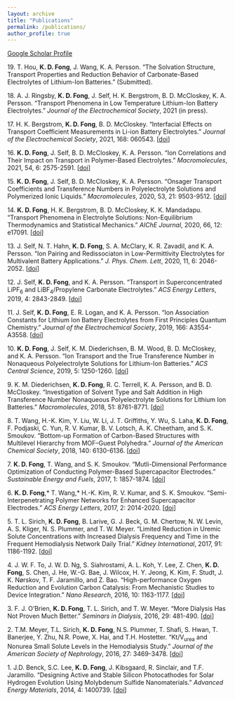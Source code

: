 ```yaml
---
layout: archive
title: "Publications"
permalink: /publications/
author_profile: true
---
```

[Google Scholar Profile](https://scholar.google.com/citations?user=4Yjn1WMAAAAJ&hl=en)

19\. T. Hou, **K. D. Fong**, J. Wang, K. A. Persson. “The Solvation Structure, Transport Properties and Reduction Behavior of Carbonate-Based Electrolytes of Lithium-Ion Batteries.” (Submitted).

18\. A. J. Ringsby, **K. D. Fong**, J. Self, H. K. Bergstrom, B. D. McCloskey, K. A. Persson. “Transport Phenomena in Low Temperature Lithium-Ion Battery Electrolytes.” *Journal of the Electrochemical Society*, 2021 (in press). 

17\. H. K. Bergstrom, **K. D. Fong**, B. D. McCloskey. “Interfacial Effects on Transport Coefficient Measurements in Li-ion Battery Electrolytes.” *Journal of the Electrochemical Society*, 2021, 168: 060543. [[doi](https://iopscience.iop.org/article/10.1149/1945-7111/ac0994)]

16\. **K. D. Fong**, J. Self, B. D. McCloskey, K. A. Persson. “Ion Correlations and Their Impact on Transport in Polymer-Based Electrolytes.” *Macromolecules*, 2021, 54, 6: 2575-2591. [[doi](https://doi.org/10.1021/acs.macromol.0c02545)]

15\. **K. D. Fong**, J. Self, B. D. McCloskey, K. A. Persson. “Onsager
Transport Coefficients and Transference Numbers in Polyelectrolyte
Solutions and Polymerized Ionic Liquids.” *Macromolecules*, 2020, 53,
21: 9503-9512. [[doi](https://doi.org/10.1021/acs.macromol.0c02001)]

14\. **K. D. Fong**, H. K. Bergstrom, B. D. McCloskey, K. K. Mandadapu.
“Transport Phenomena in Electrolyte Solutions: Non-Equilibrium
Thermodynamics and Statistical Mechanics.” *AIChE Journal*, 2020, 66,
12: e17091. [[doi](https://doi.org/10.1002/aic.17091)]

13\. J. Self, N. T. Hahn, **K. D. Fong**, S. A. McClary, K. R. Zavadil, and
K. A. Persson. “Ion Pairing and Redissociaton in Low-Permittivity
Electrolytes for Multivalent Battery Applications.” *J. Phys. Chem.
Lett*, 2020, 11, 6: 2046-2052. [[doi](https://doi.org/10.1021/acs.jpclett.0c00334)]

12\. J. Self, **K. D. Fong**, and K. A. Persson. “Transport in
Superconcentrated LiPF<sub>6</sub> and LiBF<sub>4</sub>/Propylene Carbonate Electrolytes.”
*ACS Energy Letters*, 2019, 4: 2843-2849. [[doi](https://doi.org/10.1021/acsenergylett.9b02118)]

11\. J. Self, **K. D. Fong**, E. R. Logan, and K. A. Persson. “Ion
Association Constants for Lithium Ion Battery Electrolytes from First
Principles Quantum Chemistry.” *Journal of the Electrochemical Society*,
2019, 166: A3554-A3558. [[doi](https://iopscience.iop.org/article/10.1149/2.1061914jes/meta)]

10\. **K. D. Fong**, J. Self, K. M. Diederichsen, B. M. Wood, B. D.
McCloskey, and K. A. Persson. “Ion Transport and the True Transference
Number in Nonaqueous Polyelectrolyte Solutions for Lithium-Ion
Batteries.” *ACS Central Science*, 2019, 5: 1250-1260. [[doi](https://doi.org/10.1021/acscentsci.9b00406)]

9\. K. M. Diederichsen, **K. D. Fong**, R. C. Terrell, K. A. Persson, and B.
D. McCloskey. “Investigation of Solvent Type and Salt Addition in High
Transference Number Nonaqueous Polyelectrolyte Solutions for Lithium Ion
Batteries.” *Macromolecules*, 2018, 51: 8761-8771. [[doi](https://doi.org/10.1021/acs.macromol.8b01696)]

8\. T. Wang, H.-K. Kim, Y. Liu, W. Li, J. T. Griffiths, Y. Wu, S. Laha, **K.
D. Fong**, F. Podjaski, C. Yun, R. V. Kumar, B. V. Lotsch, A. K.
Cheetham, and S. K. Smoukov. “Bottom-up Formation of Carbon-Based
Structures with Multilevel Hierarchy from MOF–Guest Polyhedra.” *Journal
of the American Chemical Society*, 2018, 140: 6130-6136. [[doi](https://doi.org/10.1021/jacs.8b02411)]

7\. **K. D. Fong**, T. Wang, and S. K. Smoukov. “Mutli-Dimensional
Performance Optimization of Conducting Polymer-Based Supercapacitor
Electrodes.” *Sustainable Energy and Fuels*, 2017, 1: 1857-1874. [[doi](https://pubs.rsc.org/lv/content/articlehtml/2017/se/c7se00339k)]

6\. **K. D. Fong**,\* T. Wang,\* H.-K. Kim, R. V. Kumar, and S. K. Smoukov. “Semi-Interpenetrating Polymer Networks for Enhanced Supercapacitor Electrodes.” *ACS Energy Letters*, 2017, 2: 2014-2020. [[doi](https://doi.org/10.1021/acsenergylett.7b00466)]

5\. T. L. Sirich, **K. D. Fong**, B. Larive, G. J. Beck, G. M. Chertow, N.
W. Levin, A. S. Kliger, N. S. Plummer, and T. W. Meyer. “Limited
Reduction in Uremic Solute Concentrations with Increased Dialysis
Frequency and Time in the Frequent Hemodialysis Network Daily Trial.”
*Kidney International*, 2017, 91: 1186-1192. [[doi](https://www.sciencedirect.com/science/article/pii/S0085253816306482)]

4\. J. W. F. To, J. W. D. Ng, S. Siahrostami, A. L. Koh, Y. Lee, Z. Chen,
**K. D. Fong**, S. Chen, J. He, W.-G. Bae, J. Wilcox, H. Y. Jeong, K.
Kim, F. Studt, J. K. Nørskov, T. F. Jaramillo, and Z. Bao.
“High-performance Oxygen Reduction and Evolution Carbon Catalysis: From
Mechanistic Studies to Device Integration.” *Nano Research*, 2016, 10:
1163-1177. [[doi](https://link.springer.com/article/10.1007/s12274-016-1347-8)]

3\.  F. J. O’Brien, **K. D. Fong**, T. L. Sirich, and T. W. Meyer. “More
Dialysis Has Not Proven Much Better.” *Seminars in Dialysis*, 2016, 29:
481-490. [[doi](https://doi.org/10.1111/sdi.12533)]

2\. T.M. Meyer, T.L. Sirich, **K. D. Fong**, N.S. Plummer, T. Shafi, S.
Hwan, T. Banerjee, Y. Zhu, N.R. Powe, X. Hai, and T.H. Hostetter.
“Kt/V<sub>urea</sub> and Nonurea Small Solute Levels in the Hemodialysis Study.”
*Journal of the American Society of Nephrology*, 2016, 27: 3469-3478. [[doi](https://jasn.asnjournals.org/content/27/11/3469.short)]

1\. J.D. Benck, S.C. Lee, **K. D. Fong**, J. Kibsgaard, R. Sinclair, and
T.F. Jaramillo. “Designing Active and Stable Silicon Photocathodes for
Solar Hydrogen Evolution Using Molybdenum Sulfide Nanomaterials.”
*Advanced Energy Materials*, 2014, 4: 1400739. [[doi](https://doi.org/10.1002/aenm.201400739)]
